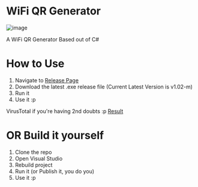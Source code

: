 # WiFi QR Generator

![image](https://user-images.githubusercontent.com/110330524/209289682-50985a2f-5ff6-4a26-9ead-25918cb438c4.png)

A WiFi QR Generator Based out of C#

# How to Use

1) Navigate to [Release Page](https://github.com/Valdezin/WiFi-QR-Generator/releases)
2) Download the latest .exe release file (Current Latest Version is v1.02-m)
3) Run it
4) Use it :p

VirusTotal if you're having 2nd doubts :p [Result](https://www.virustotal.com/gui/file/986fa56cd2c03b2373faff4d2d9e0bb9412125ce8bbc66f46502e2f02950eaba?nocache=1)

# OR Build it yourself

1) Clone the repo
2) Open Visual Studio
3) Rebuild project
4) Run it (or Publish it, you do you)
5) Use it :p

